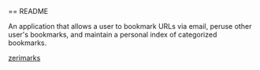 == README

An application that allows a user to bookmark URLs via email, peruse other user's bookmarks, and maintain a personal index of categorized bookmarks.

<a href="https://zerimarks.herokuapp.com/" target="_blank">zerimarks<a/>

